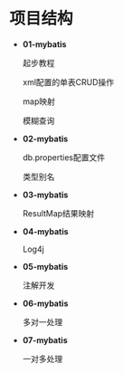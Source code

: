 # 项目结构

- **01-mybatis**

  起步教程

  xml配置的单表CRUD操作

  map映射

  模糊查询

- **02-mybatis** 

  db.properties配置文件

  类型别名

- **03-mybatis** 

  ResultMap结果映射
  
- **04-mybatis**

  Log4j
  
- **05-mybatis**

  注解开发
  
- **06-mybatis**

  多对一处理
  
- **07-mybatis**

  一对多处理

